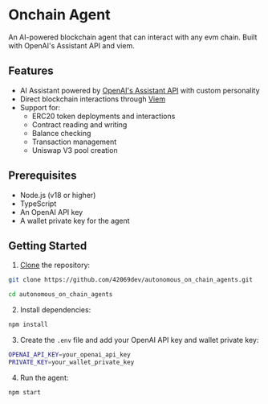 # Onchain Agent

An AI-powered blockchain agent that can interact with any evm chain. Built with OpenAI's Assistant API and viem.

## Features

- AI Assistant powered by [OpenAI's Assistant API](https://platform.openai.com/docs/assistants/overview) with custom personality
- Direct blockchain interactions through [Viem](https://viem.sh/)
- Support for:
  - ERC20 token deployments and interactions
  - Contract reading and writing
  - Balance checking
  - Transaction management
  - Uniswap V3 pool creation

## Prerequisites

- Node.js (v18 or higher)
- TypeScript
- An OpenAI API key
- A wallet private key for the agent

## Getting Started

1. [Clone](https://docs.github.com/en/repositories/creating-and-managing-repositories/cloning-a-repository) the repository:

```bash
git clone https://github.com/42069dev/autonomous_on_chain_agents.git

cd autonomous_on_chain_agents
```

2. Install dependencies:

```bash
npm install
```

3. Create the `.env` file and add your OpenAI API key and wallet private key:

```bash
OPENAI_API_KEY=your_openai_api_key
PRIVATE_KEY=your_wallet_private_key
```

4. Run the agent:

```bash
npm start
```
